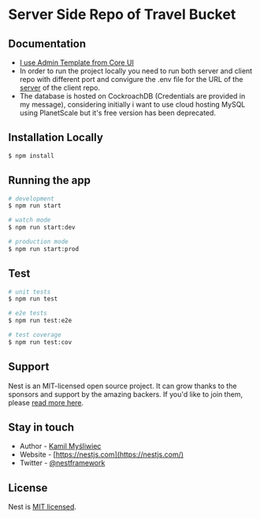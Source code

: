 # Server Side Repo of Travel Bucket

## Documentation

* [I use Admin Template from Core UI](https://github.com/coreui/coreui-free-react-admin-template)
* In order to run the project locally you need to run both server and client repo with different port and convigure the .env file for the URL of the [server](https://github.com/daffavcd/satyr-server) of the client repo.
* The database is hosted on CockroachDB (Credentials are provided in my message), considering initially i want to use cloud hosting MySQL using PlanetScale but it's free version has been deprecated.

## Installation Locally

```bash
$ npm install
```

## Running the app

```bash
# development
$ npm run start

# watch mode
$ npm run start:dev

# production mode
$ npm run start:prod
```

## Test

```bash
# unit tests
$ npm run test

# e2e tests
$ npm run test:e2e

# test coverage
$ npm run test:cov
```

## Support

Nest is an MIT-licensed open source project. It can grow thanks to the sponsors and support by the amazing backers. If you'd like to join them, please [read more here](https://docs.nestjs.com/support).

## Stay in touch

- Author - [Kamil Myśliwiec](https://kamilmysliwiec.com)
- Website - [https://nestjs.com](https://nestjs.com/)
- Twitter - [@nestframework](https://twitter.com/nestframework)

## License

Nest is [MIT licensed](LICENSE).
